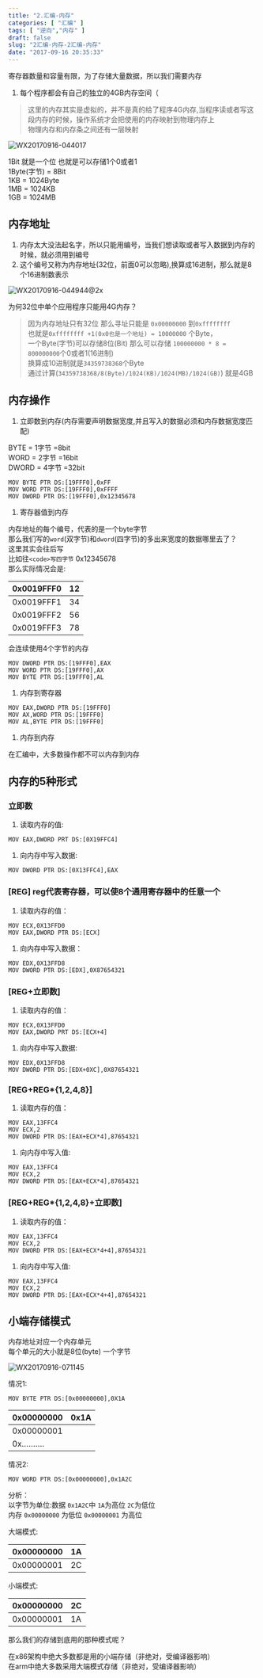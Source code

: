 ```yaml
---
title: "2.汇编-内存"
categories: [ "汇编" ]
tags: [ "逆向","内存" ]
draft: false
slug: "2汇编-内存-2汇编-内存"
date: "2017-09-16 20:35:33"
---
```




寄存器数量和容量有限，为了存储大量数据，所以我们需要内存

  1. 每个程序都会有自己的独立的4GB内存空间（

> 这里的内存其实是虚拟的，并不是真的给了程序4G内存,当程序读或者写这段内存的时候，操作系统才会把使用的内存映射到物理内存上  
> 物理内存和内存条之间还有一层映射

![WX20170916-044017][1] 

1Bit 就是一个位 也就是可以存储1个0或者1  
1Byte(字节) = 8Bit  
1KB = 1024Byte  
1MB = 1024KB  
1GB = 1024MB

## 内存地址

  1. 内存太大没法起名字，所以只能用编号，当我们想读取或者写入数据到内存的时候，就必须用到编号
  2. 这个编号又称为内存地址(32位，前面0可以忽略),换算成16进制，那么就是8个16进制数表示

![WX20170916-044944@2x][2] 

为何32位中单个应用程序只能用4G内存？

> 因为内存地址只有32位 那么寻址只能是 `0x00000000` 到`0xffffffff`  
> 也就是`0xffffffff +1(0x0也是一个地址) = 10000000` 个Byte，  
> 一个Byte(字节)可以存储8位(Bit) 那么可以存储 `100000000 * 8 = 800000000`个0或者1(16进制)  
> 换算成10进制就是`34359738368`个Byte  
> 通过计算(`34359738368/8(Byte)/1024(KB)/1024(MB)/1024(GB)`) 就是4GB

## 内存操作

  1. 立即数到内存(内存需要声明数据宽度,并且写入的数据必须和内存数据宽度匹配)

BYTE = 1字节 =8bit  
WORD = 2字节 =16bit  
DWORD = 4字节 =32bit

    MOV BYTE PTR DS:[19FFF0],0xFF
    MOV WORD PTR DS:[19FFF0],0xFFFF
    MOV DWORD PTR DS:[19FFF0],0x12345678

  1. 寄存器值到内存

内存地址的每个编号，代表的是一个byte字节  
那么我们写的`word`(双字节)和`dword`(四字节)的多出来宽度的数据哪里去了？  
这里其实会往后写  
比如往`<code>写四字节` 0x12345678</code>  
那么实际情况会是:

| 0x0019FFF0 | 12 |
| ---------- | -- |
| 0x0019FFF1 | 34 |
| 0x0019FFF2 | 56 |
| 0x0019FFF3 | 78 |

会连续使用4个字节的内存

    MOV DWORD PTR DS:[19FFF0],EAX
    MOV WORD PTR DS:[19FFF0],AX
    MOV BYTE PTR DS:[19FFF0],AL

  1. 内存到寄存器

    MOV EAX,DWORD PTR DS:[19FFF0]
    MOV AX,WORD PTR DS:[19FFF0]
    MOV AL,BYTE PTR DS:[19FFF0]

  1. 内存到内存

在汇编中，大多数操作都不可以内存到内存

## 内存的5种形式

### 立即数

  1. 读取内存的值:

    MOV EAX,DWORD PRT DS:[0X19FFC4]

  1. 向内存中写入数据:

    MOV DWORD PTR DS:[0X13FFC4],EAX

### [REG] reg代表寄存器，可以使8个通用寄存器中的任意一个

  1. 读取内存的值：

    MOV ECX,0X13FFD0
    MOV EAX,DWORD PTR DS:[ECX]

  1. 向内存中写入数据：

    MOV EDX,0X13FFD8
    MOV DWORD PTR DS:[EDX],0X87654321

### [REG+立即数]

  1. 读取内存的值：

    MOV ECX,0X13FFD0
    MOV EAX,DWORD PRT DS:[ECX+4]

  1. 向内存中写入数据:

    MOV EDX,0X13FFD8
    MOV DWORD PTR DS:[EDX+0XC],0X87654321

### [REG+REG*{1,2,4,8}]

  1. 读取内存的值：

    MOV EAX,13FFC4
    MOV ECX,2
    MOV DWORD PTR DS:[EAX+ECX*4],87654321

  1. 向内存中写入值:

    MOV EAX,13FFC4
    MOV ECX,2
    MOV DWORD PTR DS:[EAX+ECX*4],87654321

### [REG+REG*{1,2,4,8}+立即数]

  1. 读取内存的值：

    MOV EAX,13FFC4
    MOV ECX,2
    MOV DWORD PTR DS:[EAX+ECX*4+4],87654321

  1. 向内存中写入值:

    MOV EAX,13FFC4
    MOV ECX,2
    MOV DWORD PTR DS:[EAX+ECX*4+4],87654321

## 小端存储模式

内存地址对应一个内存单元  
每个单元的大小就是8位(byte) 一个字节

![WX20170916-071145][3] 

情况1:

    MOV BYTE PTR DS:[0x00000000],0X1A

| 0x00000000 | 0x1A |
| ---------- | ---- |
| 0x00000001 |
| 0x……….     |

情况2:

    MOV WORD PTR DS:[0x00000000],0x1A2C

分析：  
以字节为单位:数据 `0x1A2C`中 `1A`为高位 `2C`为低位  
内存 `0x00000000` 为低位 `0x00000001` 为高位

大端模式:

| 0x00000000 | 1A |
| ---------- | -- |
| 0x00000001 | 2C |

小端模式:

| 0x00000000 | 2C |
| ---------- | -- |
| 0x00000001 | 1A |

那么我们的存储到底用的那种模式呢？

在x86架构中绝大多数都是用的小端存储（非绝对，受编译器影响）  
在arm中绝大多数采用大端模式存储（非绝对，受编译器影响）

 [1]: /uploads/oss/2017-09-16-WX20170916-044017.png "WX20170916-044017"
 [2]: /uploads/oss/2017-09-16-WX20170916-044944@2x.png "WX20170916-044944@2x"
 [3]: /uploads/oss/2017-09-16-WX20170916-071145.png "WX20170916-071145"
